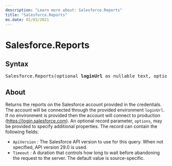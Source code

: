 ```yaml
---
description: "Learn more about: Salesforce.Reports"
title: "Salesforce.Reports"
ms.date: 02/03/2021
---
```

# Salesforce.Reports

## Syntax

<pre>
Salesforce.Reports(optional <b>loginUrl</b> as nullable text, optional <b>options</b> as nullable record) as table
</pre>

## About

Returns the reports on the Salesforce account provided in the credentials. The account will be connected through the provided environment `loginUrl`. If no environment is provided then the account will connect to production (https://login.salesforce.com). An optional record parameter, `options`, may be provided to specify additional properties. The record can contain the following fields:

* `ApiVersion` : The Salesforce API version to use for this query. When not specified, API version 29.0 is used.
* `Timeout` : A duration that controls how long to wait before abandoning the request to the server. The default value is source-specific.
